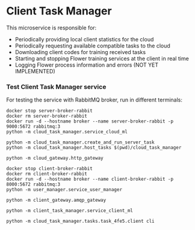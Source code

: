 
# Client Task Manager

This microservice is responsible for:
* Periodically providing local client statistics for the cloud
* Periodically requesting available compatible tasks to the cloud
* Downloading client codes for training received tasks
* Starting and stopping Flower training services at the client in real time
* Logging Flower process information and errors (NOT YET IMPLEMENTED)

### Test Client Task Manager service

For testing the service with RabbitMQ broker, run in different terminals:

```shell
docker stop server-broker-rabbit
docker rm server-broker-rabbit
docker run -d --hostname broker --name server-broker-rabbit -p 9000:5672 rabbitmq:3
python -m cloud_task_manager.service_cloud_ml
```

```shell
python -m cloud_task_manager.create_and_run_server_task
python -m cloud_task_manager.host_tasks $(pwd)/cloud_task_manager
```

```shell
python -m cloud_gateway.http_gateway
```

```shell
docker stop client-broker-rabbit
docker rm client-broker-rabbit
docker run -d --hostname broker --name client-broker-rabbit -p 8000:5672 rabbitmq:3
python -m user_manager.service_user_manager
```

```shell
python -m client_gateway.amqp_gateway
```

```shell
python -m client_task_manager.service_client_ml
```

```shell
python -m cloud_task_manager.tasks.task_4fe5.client cli
```